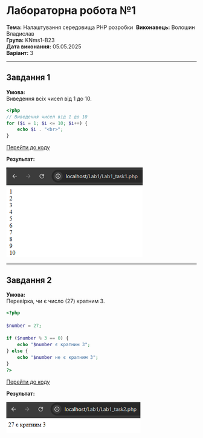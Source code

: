 # Лабораторна робота №1

[](https://github.com/VoloshynVl/PHPLABS-Voloshyn/blob/main/Lab1/README.md)

**Тема:** Налаштування середовища PHP розробки 
**Виконавець:** Волошин Владислав  
**Група:** KNms1-B23  
**Дата виконання:** 05.05.2025  
**Варіант:** 3

---

## Завдання 1



**Умова:**  
Виведення всіх чисел від 1 до 10.

```php
<?php
// Виведення чисел від 1 до 10
for ($i = 1; $i <= 10; $i++) {
    echo $i . "<br>";
}
```

[Перейти до коду](https://github.com/VoloshynVl/PHPLABS-Voloshyn/blob/main/Lab1/Lab1_task1.php)

**Результат:**

[![Скриншот Завдання 1](https://github.com/VoloshynVl/PHPLABS-Voloshyn/blob/main/Lab1/Screenshots/task1.png)](https://github.com/VoloshynVl/PHPLABS-Voloshyn/blob/main/Lab1/Screenshots/task1.png)

---

## Завдання 2



**Умова:**  
Перевірка, чи є число (27) кратним 3.

```php
<?php

$number = 27;

if ($number % 3 == 0) {
    echo "$number є кратним 3";
} else {
    echo "$number не є кратним 3";
}
?>
```

[Перейти до коду](https://github.com/VoloshynVl/PHPLABS-Voloshyn/blob/main/Lab1/Lab1_task2.php)

**Результат:**

[![Скріншот Завдання 2](https://github.com/VoloshynVl/PHPLABS-Voloshyn/blob/main/Lab1/Screenshots/task2.png)](https://github.com/VoloshynVl/PHPLABS-Voloshyn/blob/main/Lab1/Screenshots/task2.png)
